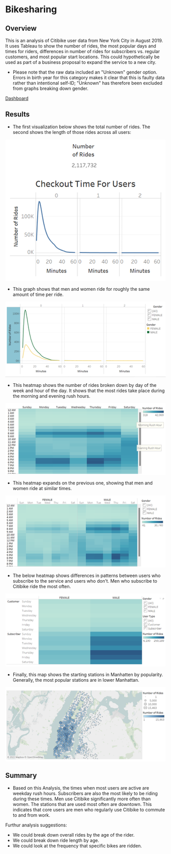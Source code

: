 # Bikesharing

## Overview

This is an analysis of Citibike user data from New York City in August 2019. It uses Tableau to show the number of rides, the most popular days and times for riders, differences in number of rides for subscribers vs. regular customers, and most popular start locations. This could hypothetically be used as part of a business proposal to expand the service to a new city.

- Please note that the raw data included an "Unknown" gender option. Errors in birth year for this category makes it clear that this is faulty data rather than intentional self-ID; "Unknown" has therefore been excluded from graphs breaking down gender.

[Dashboard](https://public.tableau.com/app/profile/christine.gendron/viz/Bikesharing_Data/CitibikeAnalysis)

## Results

- The first visualization below shows the total number of rides. The second shows the length of those rides across all users:

![total and all ride length](Images/num_of_users.png)

- This graph shows that men and women ride for roughly the same amount of time per ride.

![all ride length by gender](Images/ride_length_gender.png)

- This heatmap shows the number of rides broken down by day of the week and hour of the day. It shows that the most rides take place during the morning and evening rush hours.

![day/hour all heatmap](Images/ride_times_all.png)

- This heatmap expands on the previous one, showing that men and women ride at similar times.

![day/hour/gender heatmap](Images/ride_times_gender.png)

- The below heatmap shows differences in patterns between users who subscribe to the service and users who don't. Men who subscribe to Citibike ride the most often.

![best start locations](Images/ride_days_usertype.png)

- Finally, this map shows the starting stations in Manhatten by popularity. Generally, the most popular stations are in lower Manhattan.

![map](Images/top_startstations.png)

## Summary

- Based on this Analysis, the times when most users are active are weekday rush hours. Subscribers are also the most likely to be riding during these times. Men use Citibike significantly more often than women. The stations that are used most often are downtown. This indicates that core users are men who regularly use Citibike to commute to and from work.

Furthur analysis suggestions:

- We could break down overall rides by the age of the rider.
- We could break down ride length by age.
- We could look at the frequency that specific bikes are ridden.

